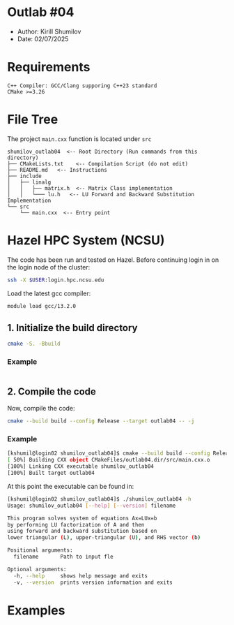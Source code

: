 # Outlab #04
- Author: Kirill Shumilov
- Date: 02/07/2025

# Requirements
```requirements
C++ Compiler: GCC/Clang supporing C++23 standard
CMake >=3.26
```

# File Tree
The project `main.cxx` function is located under `src`
```
shumilov_outlab04  <-- Root Directory (Run commands from this directory)
├── CMakeLists.txt    <-- Compilation Script (do not edit)
├── README.md   <-- Instructions
├── include
│   ├── linalg
│   │   ├── matrix.h  <-- Matrix Class implementation
│   │   └─── lu.h   <-- LU Forward and Backward Substitution Implementation
└── src
    └── main.cxx  <-- Entry point
```

# Hazel HPC System (NCSU)
The code has been run and tested on Hazel. Before continuing login in on the login node of the cluster:
```bash
ssh -X $USER:login.hpc.ncsu.edu
```
Load the latest gcc compiler:
```bash
module load gcc/13.2.0
```

## 1. Initialize the build directory
```bash
cmake -S. -Bbuild
```
### Example
```bash
```

## 2. Compile the code
Now, compile the code:
```bash
cmake --build build --config Release --target outlab04 -- -j
```

### Example
```bash
[kshumil@login02 shumilov_outlab04]$ cmake --build build --config Release --target outlab04 -- -j
[ 50%] Building CXX object CMakeFiles/outlab04.dir/src/main.cxx.o
[100%] Linking CXX executable shumilov_outlab04
[100%] Built target outlab04
```

At this point the executable can be found in:
```bash
[kshumil@login02 shumilov_outlab04]$ ./shumilov_outlab04 -h
Usage: shumilov_outlab04 [--help] [--version] filename

This program solves system of equations Ax=LUx=b
by performing LU factorization of A and then
using forward and backward substitution based on
lower triangular (L), upper-triangular (U), and RHS vector (b)

Positional arguments:
  filename       Path to input fle 

Optional arguments:
  -h, --help     shows help message and exits 
  -v, --version  prints version information and exits 
```

# Examples
```bash
```
